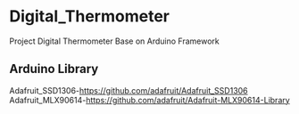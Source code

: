 # Digital_Thermometer
Project Digital Thermometer Base on Arduino Framework

## Arduino Library
Adafruit_SSD1306-https://github.com/adafruit/Adafruit_SSD1306
Adafruit_MLX90614-https://github.com/adafruit/Adafruit-MLX90614-Library

